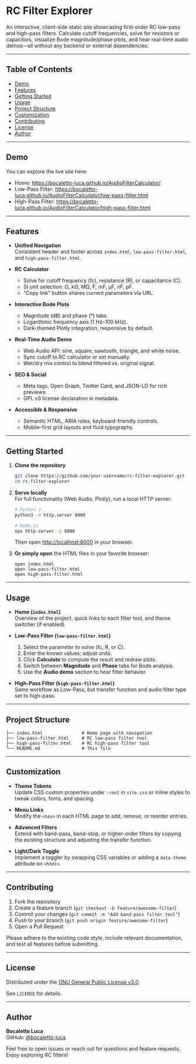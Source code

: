 # RC Filter Explorer

An interactive, client-side static site showcasing first-order RC low-pass and high-pass filters. Calculate cutoff frequencies, solve for resistors or capacitors, visualize Bode magnitude/phase plots, and hear real-time audio demos—all without any backend or external dependencies.

---

## Table of Contents

- [Demo](#demo)  
- [Features](#features)  
- [Getting Started](#getting-started)  
- [Usage](#usage)  
- [Project Structure](#project-structure)  
- [Customization](#customization)  
- [Contributing](#contributing)  
- [License](#license)  
- [Author](#author)  

---

## Demo

You can explore the live site here:

- Home: https://bocaletto-luca.github.io/AudioFilterCalculator/
- Low-Pass Filter: https://bocaletto-luca.github.io/AudioFilterCalculator/low-pass-filter.html
- High-Pass Filter: https://bocaletto-luca.github.io/AudioFilterCalculator/high-pass-filter.html
---

## Features

- **Unified Navigation**  
  Consistent header and footer across `index.html`, `low-pass-filter.html`, and `high-pass-filter.html`.
  
- **RC Calculator**  
  - Solve for cutoff frequency (fc), resistance (R), or capacitance (C).  
  - SI unit selection: Ω, kΩ, MΩ, F, mF, μF, nF, pF.  
  - “Copy link” button shares current parameters via URL.

- **Interactive Bode Plots**  
  - Magnitude (dB) and phase (°) tabs.  
  - Logarithmic frequency axis (1 Hz–100 kHz).  
  - Dark-themed Plotly integration, responsive by default.

- **Real-Time Audio Demo**  
  - Web Audio API: sine, square, sawtooth, triangle, and white noise.  
  - Sync cutoff to RC calculator or set manually.  
  - Wet/dry mix control to blend filtered vs. original signal.

- **SEO & Social**  
  - Meta tags, Open Graph, Twitter Card, and JSON-LD for rich previews.  
  - GPL v3 license declaration in metadata.

- **Accessible & Responsive**  
  - Semantic HTML, ARIA roles, keyboard-friendly controls.  
  - Mobile-first grid layouts and fluid typography.

---

## Getting Started

1. **Clone the repository**  
   ```bash
   git clone https://github.com/your-username/rc-filter-explorer.git
   cd rc-filter-explorer
   ```

2. **Serve locally**  
   For full functionality (Web Audio, Plotly), run a local HTTP server:
   ```bash
   # Python 3
   python3 -m http.server 8000

   # Node.js
   npx http-server -p 8000
   ```
   Then open <http://localhost:8000> in your browser.

3. **Or simply open** the HTML files in your favorite browser:
   ```
   open index.html
   open low-pass-filter.html
   open high-pass-filter.html
   ```

---

## Usage

- **Home (`index.html`)**  
  Overview of the project, quick links to each filter tool, and theme switcher (if enabled).

- **Low-Pass Filter (`low-pass-filter.html`)**  
  1. Select the parameter to solve (fc, R, or C).  
  2. Enter the known values; adjust units.  
  3. Click **Calculate** to compute the result and redraw plots.  
  4. Switch between **Magnitude** and **Phase** tabs for Bode analysis.  
  5. Use the **Audio demo** section to hear filter behavior.

- **High-Pass Filter (`high-pass-filter.html`)**  
  Same workflow as Low-Pass, but transfer function and audio filter type set to high-pass.

---

## Project Structure

```
├── index.html               # Home page with navigation
├── low-pass-filter.html     # RC low-pass filter tool
├── high-pass-filter.html    # RC high-pass filter tool
└── README.md                # This file
```

---

## Customization

- **Theme Tokens**  
  Update CSS custom properties under `:root` in `site.css` or inline styles to tweak colors, fonts, and spacing.

- **Menu Links**  
  Modify the `<nav>` in each HTML page to add, remove, or reorder entries.

- **Advanced Filters**  
  Extend with band-pass, band-stop, or higher-order filters by copying the existing structure and adjusting the transfer function.

- **Light/Dark Toggle**  
  Implement a toggler by swapping CSS variables or adding a `data-theme` attribute on `<html>`.

---

## Contributing

1. Fork the repository  
2. Create a feature branch (`git checkout -b feature/awesome-filter`)  
3. Commit your changes (`git commit -m "Add band-pass filter tool"`)  
4. Push to your branch (`git push origin feature/awesome-filter`)  
5. Open a Pull Request  

Please adhere to the existing code style, include relevant documentation, and test all features before submitting.

---

## License

Distributed under the [GNU General Public License v3.0](https://www.gnu.org/licenses/gpl-3.0.en.html).  

See `LICENSE` for details.

---

## Author

**Bocaletto Luca**  
GitHub: [@bocaletto-luca](https://github.com/bocaletto-luca)  

Feel free to open issues or reach out for questions and feature requests. Enjoy exploring RC filters!
